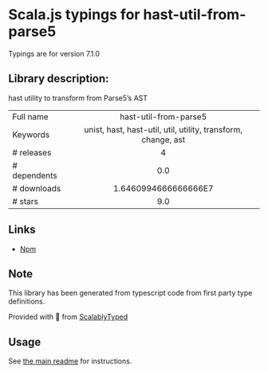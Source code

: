 
# Scala.js typings for hast-util-from-parse5

Typings are for version 7.1.0

## Library description:
hast utility to transform from Parse5’s AST

|                    |                 |
| ------------------ | :-------------: |
| Full name          | hast-util-from-parse5 |
| Keywords           | unist, hast, hast-util, util, utility, transform, change, ast |
| # releases         | 4 |
| # dependents       | 0.0 |
| # downloads        | 1.6460994666666666E7 |
| # stars            | 9.0 |

## Links
- [Npm](https://www.npmjs.com/package/hast-util-from-parse5)
    


## Note
This library has been generated from typescript code from first party type definitions.

Provided with :purple_heart: from [ScalablyTyped](https://github.com/oyvindberg/ScalablyTyped)

## Usage
See [the main readme](../../readme.md) for instructions.


